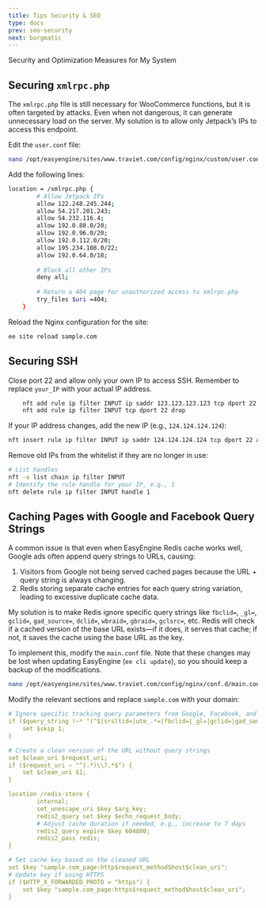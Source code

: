 ```yaml
---
title: Tips Security & SEO
type: docs
prev: seo-security
next: borgmatic
---
```


Security and Optimization Measures for My System  

## Securing `xmlrpc.php`  

The `xmlrpc.php` file is still necessary for WooCommerce functions, but it is often targeted by attacks. Even when not dangerous, it can generate unnecessary load on the server. My solution is to allow only Jetpack’s IPs to access this endpoint.  

Edit the `user.conf` file:  

```bash
nano /opt/easyengine/sites/www.traviet.com/config/nginx/custom/user.conf
```

Add the following lines:  

```bash
location = /xmlrpc.php {
		# Allow Jetpack IPs
		allow 122.248.245.244;
		allow 54.217.201.243;
		allow 54.232.116.4;
		allow 192.0.80.0/20;
		allow 192.0.96.0/20;
		allow 192.0.112.0/20;
		allow 195.234.108.0/22;
		allow 192.0.64.0/18;
	
		# Block all other IPs
		deny all;
	
		# Return a 404 page for unauthorized access to xmlrpc.php
		try_files $uri =404;
	}
```

Reload the Nginx configuration for the site:  

```bash
ee site reload sample.com 
```

## Securing SSH  

Close port 22 and allow only your own IP to access SSH. Remember to replace `your_IP` with your actual IP address.  

```bash
	nft add rule ip filter INPUT ip saddr 123.123.123.123 tcp dport 22 accept
	nft add rule ip filter INPUT tcp dport 22 drop
```

If your IP address changes, add the new IP (e.g., `124.124.124.124`):  

```bash
nft insert rule ip filter INPUT ip saddr 124.124.124.124 tcp dport 22 accept
```

Remove old IPs from the whitelist if they are no longer in use:  

```bash
# List handles
nft -a list chain ip filter INPUT 
# Identify the rule handle for your IP, e.g., 1
nft delete rule ip filter INPUT handle 1 
```

## Caching Pages with Google and Facebook Query Strings  

A common issue is that even when EasyEngine Redis cache works well, Google ads often append query strings to URLs, causing:  

1. Visitors from Google not being served cached pages because the URL + query string is always changing.  
2. Redis storing separate cache entries for each query string variation, leading to excessive duplicate cache data.  

My solution is to make Redis ignore specific query strings like `fbclid=`, `_gl=`, `gclid=`, `gad_source=`, `dclid=`, `wbraid=`, `gbraid=`, `gclsrc=`, etc. Redis will check if a cached version of the base URL exists—if it does, it serves that cache; if not, it saves the cache using the base URL as the key.  

To implement this, modify the `main.conf` file. Note that these changes may be lost when updating EasyEngine (`ee cli update`), so you should keep a backup of the modifications.  

```bash
nano /opt/easyengine/sites/www.traviet.com/config/nginx/conf.d/main.conf
```

Modify the relevant sections and replace `sample.com` with your domain:  

```yaml
# Ignore specific tracking query parameters from Google, Facebook, and other ad platforms
if ($query_string !~* "(^$|srsltid=|utm_.*=|fbclid=|_gl=|gclid=|gad_source=|dclid=|wbraid=|gbraid=|gclsrc=)") {
	set $skip 1;
}

# Create a clean version of the URL without query strings
set $clean_uri $request_uri;
if ($request_uri ~ "^(.*)\\?.*$") {
	set $clean_uri $1;
}

location /redis-store {
        internal;
        set_unescape_uri $key $arg_key;
        redis2_query set $key $echo_request_body;
        # Adjust cache duration if needed, e.g., increase to 7 days
        redis2_query expire $key 604800;
        redis2_pass redis;
}

# Set cache key based on the cleaned URL
set $key "sample.com_page:http$request_method$host$clean_uri"; 
# Update key if using HTTPS
if ($HTTP_X_FORWARDED_PROTO = "https") {
	set $key "sample.com_page:https$request_method$host$clean_uri";
}
```